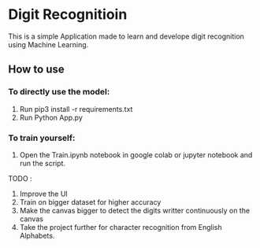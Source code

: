 # Digit Recognitioin

This is a simple Application made to learn and develope digit recognition using Machine Learning.


## How to use
### To directly use the model:
1. Run pip3 install -r requirements.txt
2. Run Python App.py

### To train yourself:
1. Open the Train.ipynb notebook in google colab or jupyter notebook and run the script.

TODO : 
1. Improve the UI
2. Train on bigger dataset for higher accuracy
3. Make the canvas bigger to detect the digits writter continuously on the canvas
4. Take the project further for character recognition from English Alphabets.